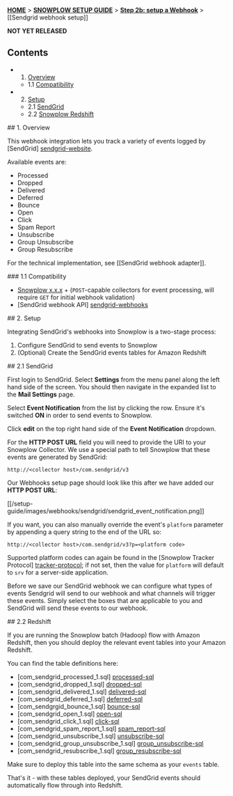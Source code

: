 <a name="top" />

[**HOME**](Home) > [**SNOWPLOW SETUP GUIDE**](Setting-up-Snowplow) > [**Step 2b: setup a Webhook**](Setting-up-a-webhook) > [[Sendgrid webhook setup]]

__NOT YET RELEASED__

## Contents

- 1. [Overview](#overview)
  - 1.1 [Compatibility](#compat)
- 2. [Setup](#setup)
  - 2.1 [SendGrid](#setup-sendgrid)
  - 2.2 [Snowplow Redshift](#setup-redshift)

<a name="overview" />
## 1. Overview

This webhook integration lets you track a variety of events logged by [SendGrid] [sendgrid-website].

Available events are:

- Processed
- Dropped
- Delivered
- Deferred
- Bounce
- Open
- Click
- Spam Report
- Unsubscribe
- Group Unsubscribe
- Group Resubscribe

For the technical implementation, see [[SendGrid webhook adapter]].

<a name="compat" />
### 1.1 Compatibility

* [Snowplow x.x.x][snowplow-x.x.x] + (`POST`-capable collectors for event processing, will require `GET` for initial webhook validation)
* [SendGrid webhook API] [sendgrid-webhooks]

<a name="setup" />
## 2. Setup

Integrating SendGrid's webhooks into Snowplow is a two-stage process:

1. Configure SendGrid to send events to Snowplow
2. (Optional) Create the SendGrid events tables for Amazon Redshift

<a name="setup-sendgrid" />
## 2.1 SendGrid

First login to SendGrid. Select **Settings** from the menu panel along the left hand side of the screen. You should then navigate in the expanded list to the
**Mail Settings** page.

Select **Event Notification** from the list by clicking the row. Ensure it's switched **ON** in order to send events to Snowplow.

Click **edit** on the top right hand side of the **Event Notification** dropdown.

For the **HTTP POST URL** field you will need to provide the URI to your Snowplow Collector.  We use a special path to tell Snowplow that these events are generated by SendGrid:

```
http://<collector host>/com.sendgrid/v3
```

Our Webhooks setup page should look like this after we have added our **HTTP POST URL**:

[[/setup-guide/images/webhooks/sendgrid/sendgrid_event_notification.png]]

If you want, you can also manually override the event's `platform` parameter by appending a query string to the end of the URL so:

```
http://<collector host>/com.sendgrid/v3?p=<platform code>
```

Supported platform codes can again be found in the [Snowplow Tracker Protocol] [tracker-protocol]; if not set, then the value for `platform` will default to `srv` for a server-side application.

Before we save our SendGrid webhook we can configure what types of events Sendgrid will send to our webhook and what channels will trigger these events.  Simply select the boxes that are applicable to you and SendGrid will send these events to our webhook.

<a name="setup-redshift" />
## 2.2 Redshift

If you are running the Snowplow batch (Hadoop) flow with Amazon Redshift, then you should deploy the relevant event tables into your Amazon Redshift.

You can find the table definitions here:

* [com_sendgrid_processed_1.sql] [processed-sql]
* [com_sendgrid_dropped_1.sql] [dropped-sql]                   
* [com_sendgrid_delivered_1.sql] [delivered-sql]                
* [com_sendgrid_deferred_1.sql] [deferred-sql]                  
* [com_sendgrgid_bounce_1.sql] [bounce-sql]                     
* [com_sendgrid_open_1.sql] [open-sql]                          
* [com_sendgrid_click_1.sql] [click-sql]                        
* [com_sendgrid_spam_report_1.sql] [spam_report-sql]            
* [com_sendgrid_unsubscribe_1.sql] [unsubscribe-sql]            
* [com_sendgrid_group_unsubscribe_1.sql] [group_unsubscribe-sql]
* [com_sendgrid_resubscribe_1.sql] [group_resubscribe-sql]

Make sure to deploy this table into the same schema as your `events` table.

That's it - with these tables deployed, your SendGrid events should automatically flow through into Redshift.

[sendgrid-website]: http://sendgrid.com/
[sendgrid-webhooks]: https://sendgrid.com/docs/API_Reference/Webhooks/index.html
[tracker-protocol]: https://github.com/snowplow/snowplow/wiki/snowplow-tracker-protocol#1-common-parameters-platform-and-event-independent


[sendgrid-adapter]: https://github.com/snowplow/snowplow/blob/master/3-enrich/scala-common-enrich/src/main/scala/com.snowplowanalytics.snowplow.enrich/common/adapters/registry/SendgridAdapter.scala
[snowplow-x.x.x]: https://github.com/snowplow/snowplow/releases

[processed-sql]: https://github.com/snowplow/snowplow/tree/master/4-storage/redshift-storage/sql/com.sendgrid/processed_1.sql
[dropped-sql]: https://github.com/snowplow/snowplow/tree/master/4-storage/redshift-storage/sql/com.sendgrid/dropped_1.sql
[delivered-sql]: https://github.com/snowplow/snowplow/tree/master/4-storage/redshift-storage/sql/com.sendgrid/delivered.sql
[deferred-sql]: https://github.com/snowplow/snowplow/tree/master/4-storage/redshift-storage/sql/com.sendgrid/deferred_1.sql
[bounce-sql]: https://github.com/snowplow/snowplow/tree/master/4-storage/redshift-storage/sql/com.sendgrid/bounce_1.sql
[open-sql]: https://github.com/snowplow/snowplow/tree/master/4-storage/redshift-storage/sql/com.sendgrid/open_1.sql
[click-sql]: https://github.com/snowplow/snowplow/tree/master/4-storage/redshift-storage/sql/com.sendgrid/click_1.sql
[spam_report-sql]: https://github.com/snowplow/snowplow/tree/master/4-storage/redshift-storage/sql/com.sendgrid/spam_report_1.sql
[unsubscribe-sql]: https://github.com/snowplow/snowplow/tree/master/4-storage/redshift-storage/sql/com.sendgrid/unsubscribe_1.sql
[unsubscribe-sql]: https://github.com/snowplow/snowplow/tree/master/4-storage/redshift-storage/sql/com.sendgrid/unsubscribe_1.sql
[group_unsubscribe-sql]: https://github.com/snowplow/snowplow/tree/master/4-storage/redshift-storage/sql/com.sendgrid/group_unsubscribe_1.sql
[group_resubscribe-sql]: https://github.com/snowplow/snowplow/tree/master/4-storage/redshift-storage/sql/com.sendgrid/group_resubscribe_1.sql
